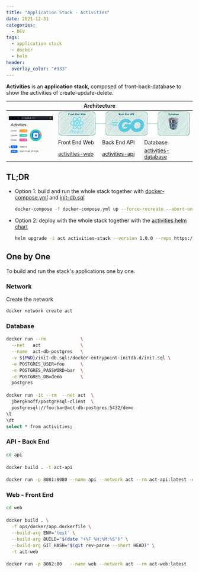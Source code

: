 ```yaml
---
title: "Application Stack - Activities"
date: 2021-12-31
categories:
  - DEV
tags:
  - application stack
  - docker
  - helm
header:
  overlay_color: "#333"
---
```



**Activities** is an **application stack**, composed of front-back-database to show the activities of create-update-delete.

<table>
<thead>
  <tr>
    <th colspan="4">Architecture </th>
  </tr>
</thead>
<tbody>
  <tr>
    <td rowspan="3"><img src="/assets/activities/activities.gif"    width="350"></td>
    <td colspan="3"><img src="/assets/activities/architecture.png"  width="600"></td>
  </tr>
  <tr>
    <td>Front End Web</td>
    <td>Back End API</td>
    <td>Database</td>
  </tr>
  <tr>
    <td ><a href="https://github.com/niehaitao/activities-web" target="_blank" rel="noopener noreferrer">activities-web</a></td>
    <td ><a href="https://github.com/niehaitao/activities-api" target="_blank" rel="noopener noreferrer">activities-api</a></td>
    <td ><a href="activities/init-db.sql" target="_blank" rel="noopener noreferrer">activities-database</a></td>
  </tr>
</tbody>
</table>

## TL;DR

- Option 1: build and run the whole stack together with
  [docker-compose.yml](https://github.com/niehaitao/niehaitao.github.io/blob/main/assets/activities/docker-compose.yml) and 
  [init-db.sql](https://github.com/niehaitao/niehaitao.github.io/blob/main/assets/activities/init-db.sql)
  ```bash
  docker-compose -f docker-compose.yml up --force-recreate --abort-on-container-exit --build
  ```
- Option 2: deploy with the whole stack together with the [activities helm chart](https://github.com/pop-cloud/pop-cloud.github.io/tree/main/helm-charts)
  ```bash
  helm upgrade -i act activities-stack --version 1.0.0 --repo https://pop-cloud.github.io/helm-charts
  ```

## One by One

To build and run the stack's applications one by one.

### Network

Create the network
```bash
docker network create act
```

### Database

```bash
docker run --rm             \
  --net   act               \
  --name  act-db-postgres   \
  -v ${PWD}/init-db.sql:/docker-entrypoint-initdb.d/init.sql \
  -e POSTGRES_USER=foo      \
  -e POSTGRES_PASSWORD=bar  \
  -e POSTGRES_DB=demo       \
  postgres

docker run -it --rm  --net act  \
  jbergknoff/postgresql-client  \
  postgresql://foo:bar@act-db-postgres:5432/demo
\l
\dt
select * from activities;
```

### API - Back End

```bash
cd api

docker build . -t act-api

docker run -p 8081:8080 --name api --network act --rm act-api:latest -e 

```

### Web - Front End

```bash
cd web

docker build . \
  -f ops/docker/app.dockerfile \
  --build-arg ENV='test' \
  --build-arg BUILD="$(date "+%F %H:%M:%S")" \
  --build-arg GIT_HASH="$(git rev-parse --short HEAD)" \
  -t act-web

docker run -p 8082:80   --name web --network act --rm act-web:latest
```
